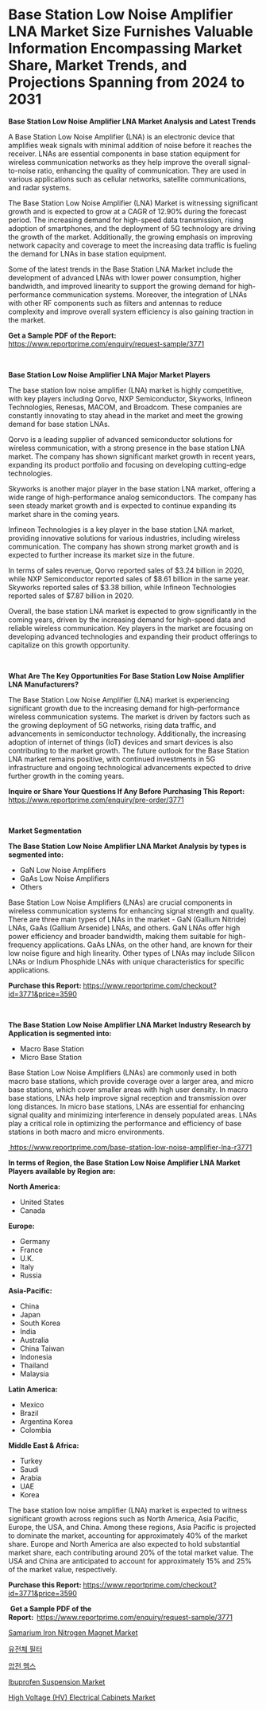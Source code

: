 <p><h1>Base Station Low Noise Amplifier LNA Market Size Furnishes Valuable Information Encompassing Market Share, Market Trends, and Projections Spanning from 2024 to 2031</h1></p><p><strong>Base Station Low Noise Amplifier LNA Market Analysis and Latest Trends</strong></p>
<p><p>A Base Station Low Noise Amplifier (LNA) is an electronic device that amplifies weak signals with minimal addition of noise before it reaches the receiver. LNAs are essential components in base station equipment for wireless communication networks as they help improve the overall signal-to-noise ratio, enhancing the quality of communication. They are used in various applications such as cellular networks, satellite communications, and radar systems.</p><p>The Base Station Low Noise Amplifier (LNA) Market is witnessing significant growth and is expected to grow at a CAGR of 12.90% during the forecast period. The increasing demand for high-speed data transmission, rising adoption of smartphones, and the deployment of 5G technology are driving the growth of the market. Additionally, the growing emphasis on improving network capacity and coverage to meet the increasing data traffic is fueling the demand for LNAs in base station equipment.</p><p>Some of the latest trends in the Base Station LNA Market include the development of advanced LNAs with lower power consumption, higher bandwidth, and improved linearity to support the growing demand for high-performance communication systems. Moreover, the integration of LNAs with other RF components such as filters and antennas to reduce complexity and improve overall system efficiency is also gaining traction in the market.</p></p>
<p><strong>Get a Sample PDF of the Report:&nbsp;</strong> <a href="https://www.reportprime.com/enquiry/request-sample/3771">https://www.reportprime.com/enquiry/request-sample/3771</a></p>
<p>&nbsp;</p>
<p><strong>Base Station Low Noise Amplifier LNA Major Market Players</strong></p>
<p><p>The base station low noise amplifier (LNA) market is highly competitive, with key players including Qorvo, NXP Semiconductor, Skyworks, Infineon Technologies, Renesas, MACOM, and Broadcom. These companies are constantly innovating to stay ahead in the market and meet the growing demand for base station LNAs.</p><p>Qorvo is a leading supplier of advanced semiconductor solutions for wireless communication, with a strong presence in the base station LNA market. The company has shown significant market growth in recent years, expanding its product portfolio and focusing on developing cutting-edge technologies.</p><p>Skyworks is another major player in the base station LNA market, offering a wide range of high-performance analog semiconductors. The company has seen steady market growth and is expected to continue expanding its market share in the coming years.</p><p>Infineon Technologies is a key player in the base station LNA market, providing innovative solutions for various industries, including wireless communication. The company has shown strong market growth and is expected to further increase its market size in the future.</p><p>In terms of sales revenue, Qorvo reported sales of $3.24 billion in 2020, while NXP Semiconductor reported sales of $8.61 billion in the same year. Skyworks reported sales of $3.38 billion, while Infineon Technologies reported sales of $7.87 billion in 2020.</p><p>Overall, the base station LNA market is expected to grow significantly in the coming years, driven by the increasing demand for high-speed data and reliable wireless communication. Key players in the market are focusing on developing advanced technologies and expanding their product offerings to capitalize on this growth opportunity.</p></p>
<p>&nbsp;</p>
<p><strong>What Are The Key Opportunities For Base Station Low Noise Amplifier LNA Manufacturers?</strong></p>
<p><p>The Base Station Low Noise Amplifier (LNA) market is experiencing significant growth due to the increasing demand for high-performance wireless communication systems. The market is driven by factors such as the growing deployment of 5G networks, rising data traffic, and advancements in semiconductor technology. Additionally, the increasing adoption of internet of things (IoT) devices and smart devices is also contributing to the market growth. The future outlook for the Base Station LNA market remains positive, with continued investments in 5G infrastructure and ongoing technological advancements expected to drive further growth in the coming years.</p></p>
<p><strong>Inquire or Share Your Questions If Any Before Purchasing This Report:</strong> <a href="https://www.reportprime.com/enquiry/pre-order/3771">https://www.reportprime.com/enquiry/pre-order/3771</a></p>
<p>&nbsp;</p>
<p><strong>Market Segmentation</strong></p>
<p><strong>The Base Station Low Noise Amplifier LNA Market Analysis by types is segmented into:</strong></p>
<p><ul><li>GaN Low Noise Amplifiers</li><li>GaAs Low Noise Amplifiers</li><li>Others</li></ul></p>
<p><p>Base Station Low Noise Amplifiers (LNAs) are crucial components in wireless communication systems for enhancing signal strength and quality. There are three main types of LNAs in the market - GaN (Gallium Nitride) LNAs, GaAs (Gallium Arsenide) LNAs, and others. GaN LNAs offer high power efficiency and broader bandwidth, making them suitable for high-frequency applications. GaAs LNAs, on the other hand, are known for their low noise figure and high linearity. Other types of LNAs may include Silicon LNAs or Indium Phosphide LNAs with unique characteristics for specific applications.</p></p>
<p><strong>Purchase this Report:&nbsp;</strong><a href="https://www.reportprime.com/checkout?id=3771&price=3590">https://www.reportprime.com/checkout?id=3771&price=3590</a></p>
<p>&nbsp;</p>
<p><strong>The Base Station Low Noise Amplifier LNA Market Industry Research by Application is segmented into:</strong></p>
<p><ul><li>Macro Base Station</li><li>Micro Base Station</li></ul></p>
<p><p>Base Station Low Noise Amplifiers (LNAs) are commonly used in both macro base stations, which provide coverage over a larger area, and micro base stations, which cover smaller areas with high user density. In macro base stations, LNAs help improve signal reception and transmission over long distances. In micro base stations, LNAs are essential for enhancing signal quality and minimizing interference in densely populated areas. LNAs play a critical role in optimizing the performance and efficiency of base stations in both macro and micro environments.</p></p>
<p><a href="https://www.reportprime.com/base-station-low-noise-amplifier-lna-r3771">&nbsp;https://www.reportprime.com/base-station-low-noise-amplifier-lna-r3771</a></p>
<p><strong>In terms of Region, the Base Station Low Noise Amplifier LNA Market Players available by Region are:</strong></p>
<p>
    <p> <strong> North America: </strong>
        <ul>
            <li>United States</li>
            <li>Canada</li>
        </ul>
        </p> 
    <p> <strong> Europe: </strong>
        <ul>
            <li>Germany</li>
            <li>France</li>
            <li>U.K.</li>
            <li>Italy</li>
            <li>Russia</li>
        </ul>
        </p> 
    <p> <strong> Asia-Pacific: </strong>
        <ul>
            <li>China</li>
            <li>Japan</li>
            <li>South Korea</li>
            <li>India</li>
            <li>Australia</li>
            <li>China Taiwan</li>
            <li>Indonesia</li>
            <li>Thailand</li>
            <li>Malaysia</li>
        </ul>
        </p> 
    <p> <strong> Latin America: </strong>
        <ul>
            <li>Mexico</li>
            <li>Brazil</li>
            <li>Argentina Korea</li>
            <li>Colombia</li>
        </ul>
        </p> 
    <p> <strong> Middle East & Africa: </strong>
        <ul>
            <li>Turkey</li>
            <li>Saudi</li>
            <li>Arabia</li>
            <li>UAE</li>
            <li>Korea</li>
        </ul>
    </p>
    </p>
<p><p>The base station low noise amplifier (LNA) market is expected to witness significant growth across regions such as North America, Asia Pacific, Europe, the USA, and China. Among these regions, Asia Pacific is projected to dominate the market, accounting for approximately 40% of the market share. Europe and North America are also expected to hold substantial market share, each contributing around 20% of the total market value. The USA and China are anticipated to account for approximately 15% and 25% of the market value, respectively.</p></p>
<p><strong>Purchase this Report: </strong><a href="https://www.reportprime.com/checkout?id=3771&price=3590">https://www.reportprime.com/checkout?id=3771&price=3590</a></p>
<p>&nbsp;<strong>Get a Sample PDF of the Report:&nbsp;&nbsp;</strong><a href="https://www.reportprime.com/enquiry/request-sample/3771">https://www.reportprime.com/enquiry/request-sample/3771</a></p>
<p><strong></strong></p>
<p><p><a href="https://medium.com/@brendafgmorris532/global-samarium-iron-nitrogen-magnet-market-share-and-growth-opportunities-and-market-size-growing-8c1638516606">Samarium Iron Nitrogen Magnet Market</a></p><p><a href="https://github.com/ahmadrevanz10/Market-Research-Report-List-1/blob/main/593344142610.md">유전체 필터</a></p><p><a href="https://github.com/jimahmed0511/Market-Research-Report-List-1/blob/main/672426342609.md">압전 멤스</a></p><p><a href="https://www.linkedin.com/pulse/ibuprofen-suspension-market-size-share-trends-analysis-vw2re">Ibuprofen Suspension Market</a></p><p><a href="https://medium.com/@kimvicki3211/global-high-voltage-hv-electrical-cabinets-market-size-is-expected-to-reach-at-a-cagr-of-9-8-51e2694b03e4">High Voltage (HV) Electrical Cabinets Market</a></p></p>
